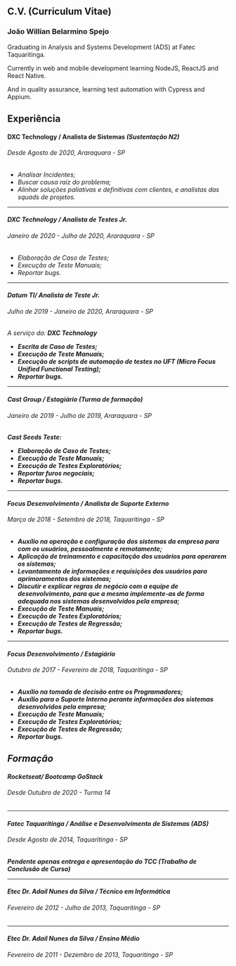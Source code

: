 ## C.V. (Curriculum Vitae)

### João Willian Belarmino Spejo

Graduating in Analysis and Systems Development (ADS) at Fatec Taquaritinga.

Currently in web and mobile development learning NodeJS, ReactJS and React Native.

And in quality assurance, learning test automation with Cypress and Appium.

Experiência
----
#### DXC Technology / Analista de Sistemas <i>(Sustentação N2)<i>
###### Desde Agosto de 2020, Araraquara - SP
- Analisar Incidentes;
- Buscar causa raiz do problema;
- Alinhar soluções paliativas e definitivas com clientes, e analistas das squads de projetos.

---
#### DXC Technology / Analista de Testes Jr.
###### Janeiro de 2020 - Julho de 2020, Araraquara - SP
- Elaboração de Caso de Testes;
- Execução de Teste Manuais;
- Reportar bugs.

---
#### Datum TI/ Analista de Teste Jr.
###### Julho de 2019 - Janeiro de 2020, Araraquara - SP
<i>A serviço da: <b>DXC Technology<b><i>
- Escrita de Caso de Testes;
- Execução de Teste Manuais;
- Execução de scripts de automação de testes no UFT (Micro Focus Unified Functional Testing);
- Reportar bugs.

---
#### Cast Group / Estagiário <i>(Turma de formação)<i>
###### Janeiro de 2019 - Julho de 2019, Araraquara - SP
<i>Cast Seeds Teste:<i>
- Elaboração de Caso de Testes;
- Execução de Teste Manuais;
- Execução de Testes Exploratórios;
- Reportar furos negociais;
- Reportar bugs.

---
#### Focus Desenvolvimento / Analista de Suporte Externo
###### Março de 2018 - Setembro de 2018, Taquaritinga - SP
- Auxílio na operação e configuração dos sistemas da empresa para com os usuários, pessoalmente e remotamente;
- Aplicação de treinamento e capacitação dos usuários para operarem os sistemas;
- Levantamento de informações e requisições dos usuários para aprimoramentos dos sistemas;
- Discutir e explicar regras de negócio com a equipe de desenvolvimento, para que a mesma implemente-as de forma adequada nos sistemas desenvolvidos pela empresa;
- Execução de Teste Manuais;
- Execução de Testes Exploratórios;
- Execução de Testes de Regressão;
- Reportar bugs.

---
#### Focus Desenvolvimento / Estagiário
###### Outubro de 2017 - Fevereiro de 2018, Taquaritinga - SP
- Auxílio na tomada de decisão entre os Programadores;
- Auxílio para o Suporte Interno perante informações dos sistemas desenvolvidos pela empresa;
- Execução de Teste Manuais;
- Execução de Testes Exploratórios;
- Execução de Testes de Regressão;
- Reportar bugs.

Formação
---
#### Rocketseat/ Bootcamp GoStack
###### Desde Outubro de 2020 - Turma 14

---
#### Fatec Taquaritinga / Análise e Desenvolvimento de Sistemas (ADS)
###### Desde Agosto de 2014, Taquaritinga - SP
<i>Pendente apenas entrega e apresentação do TCC (Trabalho de Conclusão de Curso)<i>

---
#### Etec Dr. Adail Nunes da Silva / Técnico em Informática
###### Fevereiro de 2012 - Julho de 2013, Taquaritinga - SP

---
#### Etec Dr. Adail Nunes da Silva / Ensino Médio
###### Fevereiro de 2011 - Dezembro de 2013, Taquaritinga - SP
